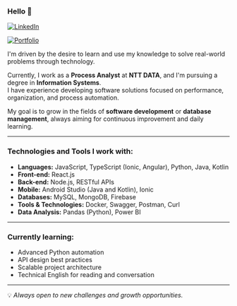 ### Hello 👋  
[![LinkedIn](https://img.shields.io/badge/LinkedIn-0077B5?style=for-the-badge&logo=linkedin&logoColor=white)](https://www.linkedin.com/in/leonardohenriquedejesussilva/)

[![Portfolio](https://img.shields.io/badge/Portfolio-FF5722?style=for-the-badge&logo=todoist&logoColor=white)](https://teecoleonard.github.io/react-portfolio/)

I'm driven by the desire to learn and use my knowledge to solve real-world problems through technology.

Currently, I work as a **Process Analyst** at **NTT DATA**, and I'm pursuing a degree in **Information Systems**.  
I have experience developing software solutions focused on performance, organization, and process automation.

My goal is to grow in the fields of **software development** or **database management**, always aiming for continuous improvement and daily learning.

---

### Technologies and Tools I work with:

- **Languages:** JavaScript, TypeScript (Ionic, Angular), Python, Java, Kotlin  
- **Front-end:** React.js  
- **Back-end:** Node.js, RESTful APIs  
- **Mobile:** Android Studio (Java and Kotlin), Ionic
- **Databases:** MySQL, MongoDB, Firebase
- **Tools & Technologies:** Docker, Swagger, Postman, Curl  
- **Data Analysis:** Pandas (Python), Power BI

---

### Currently learning:

- Advanced Python automation  
- API design best practices  
- Scalable project architecture  
- Technical English for reading and conversation

---

💡 *Always open to new challenges and growth opportunities.*

